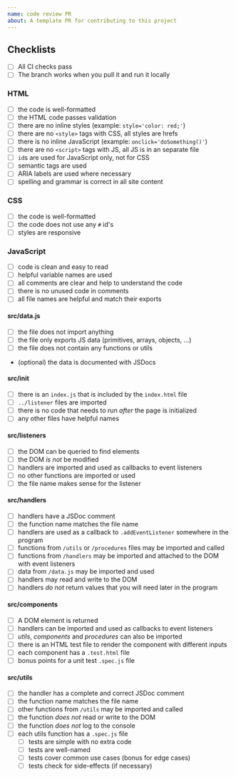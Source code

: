 ```yaml
---
name: code review PR
about: A template PR for contributing to this project
---
```


<!--
  make this PR easy to find:

  - assign yourself
  - link it to an issue
  - milestones
  - request a review
-->

## Checklists

- [ ] All CI checks pass
- [ ] The branch works when you pull it and run it locally

<!--
  here are some more specific checklists for different types of code
  you can delete the checklists that don't apply to your PR
-->

### HTML

- [ ] the code is well-formatted
- [ ] the HTML code passes validation
- [ ] there are no inline styles (example: `style='color: red;'`)
- [ ] there are no `<style>` tags with CSS, all styles are hrefs
- [ ] there is no inline JavaScript (example: `onclick='doSomething()'`)
- [ ] there are no `<script>` tags with JS, all JS is in an separate file
- [ ] `id`s are used for JavaScript only, not for CSS
- [ ] semantic tags are used
- [ ] ARIA labels are used where necessary
- [ ] spelling and grammar is correct in all site content

### CSS

- [ ] the code is well-formatted
- [ ] the code does not use any `#` id's
- [ ] styles are responsive

### JavaScript

- [ ] code is clean and easy to read
- [ ] helpful variable names are used
- [ ] all comments are clear and help to understand the code
- [ ] there is no unused code in comments
- [ ] all file names are helpful and match their exports

#### src/data.js

- [ ] the file does not import anything
- [ ] the file only exports JS data (primitives, arrays, objects, ...)
- [ ] the file does not contain any functions or utils
- (optional) the data is documented with JSDocs

#### src/init

- [ ] there is an `index.js` that is included by the `index.html` file
- [ ] `../listener` files are imported
- [ ] there is no code that needs to run _after_ the page is initialized
- [ ] any other files have helpful names

#### src/listeners

- [ ] the DOM can be queried to find elements
- [ ] the DOM _is not_ be modified
- [ ] handlers are imported and used as callbacks to event listeners
- [ ] no other functions are imported or used
- [ ] the file name makes sense for the listener

#### src/handlers

- [ ] handlers have a JSDoc comment
- [ ] the function name matches the file name
- [ ] handlers are used as a callback to `.addEventListener` somewhere in the
      program
- [ ] functions from `/utils` or `/procedures` files may be imported and called
- [ ] functions from `/handlers` may be imported and attached to the DOM with
      event listeners
- [ ] data from `/data.js` may be imported and used
- [ ] handlers may read and write to the DOM
- [ ] handlers _do not_ return values that you will need later in the program

#### src/components

- [ ] A DOM element is returned
- [ ] handlers can be imported and used as callbacks to event listeners
- [ ] _utils_, _components_ and _procedures_ can also be imported
- [ ] there is an HTML test file to render the component with different inputs
- [ ] each component has a `.test.html` file
- [ ] bonus points for a unit test `.spec.js` file

#### src/utils

- [ ] the handler has a complete and correct JSDoc comment
- [ ] the function name matches the file name
- [ ] other functions from `/utils` may be imported and called
- [ ] the function _does not_ read or write to the DOM
- [ ] the function _does not_ log to the console
- [ ] each utils function has a `.spec.js` file
  - [ ] tests are simple with no extra code
  - [ ] tests are well-named
  - [ ] tests cover common use cases (bonus for edge cases)
  - [ ] tests check for side-effects (if necessary)
